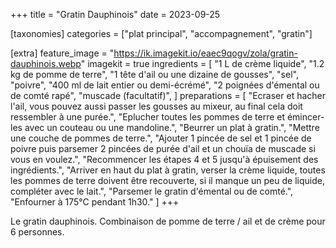 +++
title = "Gratin Dauphinois"
date = 2023-09-25

[taxonomies]
categories = ["plat principal", "accompagnement", "gratin"]

[extra]
feature_image = "https://ik.imagekit.io/eaec9qogv/zola/gratin-dauphinois.webp"
imagekit = true
ingredients = [
  "1 L de crème liquide",
  "1.2 kg de pomme de terre",
  "1 tête d'ail ou une dizaine de gousses",
  "sel",
  "poivre",
  "400 ml de lait entier ou demi-écrémé",
  "2 poignées d'émental ou de comté rapé",
  "muscade (facultatif)",
]
preparations = [
  "Ecraser et hacher l'ail, vous pouvez aussi passer les gousses au mixeur, au final cela doit ressembler à une purée.",
  "Eplucher toutes les pommes de terre et émincer-les avec un couteau ou une mandoline.",
  "Beurrer un plat à gratin.",
  "Mettre une couche de pommes de terre.",
  "Ajouter 1 pincée de sel et 1 pincée de poivre puis parsemer 2 pincées de purée d'ail et un chouïa de muscade si vous en voulez.",
  "Recommencer les étapes 4 et 5 jusqu'à épuisement des ingrédients.",
  "Arriver en haut du plat à gratin, verser la crème liquide, toutes les pommes de terre doivent être recouverte, si il manque un peu de liquide, compléter avec le lait.",
  "Parsemer le gratin d'émental ou de comté.",
  "Enfourner à 175°C pendant 1h30."
]
+++

Le gratin dauphinois. Combinaison de pomme de terre / ail et de crème pour 6 personnes.

